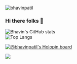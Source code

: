 

<p align="left"> <img src="https://komarev.com/ghpvc/?username=bhavinpatil&label=Profile%20views&color=0e75b6&style=flat" alt="bhavinpatil" /> </p>

### Hi there folks 👋
![Bhavin's GitHub stats](https://github-readme-stats.vercel.app/api?username=bhavinpatil&theme=vision-friendly-dark&show_icons=true)<br />
![Top Langs](https://github-readme-stats.vercel.app/api/top-langs/?username=bhavinpatil&theme=vision-friendly-dark&hide=assembly)

<!--
**bhavinpatil/bhavinpatil** is a ✨ _special_ ✨ repository because its `README.md` (this file) appears on your GitHub profile.

Here are some ideas to get you started:

- 🔭 I’m currently working on Metavin - a Blockchain Web Application 
- 🌱 I’m currently learning blockchaina and Web3
- 👯 I’m looking to collaborate on 
- 🤔 I’m looking for help with ...
- 💬 Ask me about ...
- 📫 How to reach me: ...
- 😄 Pronouns: ...
- ⚡ Fun fact: ...
-->
[![@bhavinpatil's Holopin board](https://holopin.io/api/user/board?user=bhavinpatil)](https://holopin.io/@bhavinpatil)


<a href=#><img src="contributions.svg"></a>
